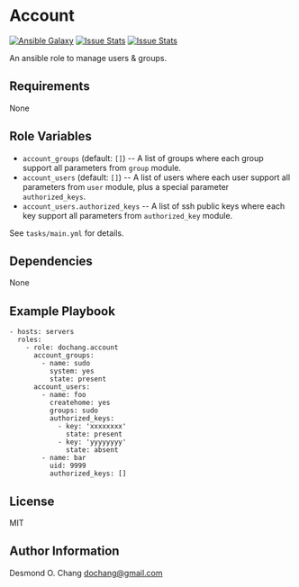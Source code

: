 Account
=======

[![Ansible Galaxy](https://img.shields.io/badge/galaxy-dochang.account-blue.svg)](https://galaxy.ansible.com/list#/roles/2104)
[![Issue Stats](http://issuestats.com/github/dochang/ansible-role-account/badge/pr)](http://www.issuestats.com/github/dochang/ansible-role-account)
[![Issue Stats](http://issuestats.com/github/dochang/ansible-role-account/badge/issue)](http://www.issuestats.com/github/dochang/ansible-role-account)

An ansible role to manage users & groups.

Requirements
------------

None

Role Variables
--------------

  - `account_groups` (default: `[]`) -- A list of groups where each group
    support all parameters from `group` module.
  - `account_users` (default: `[]`) -- A list of users where each user support
    all parameters from `user` module, plus a special parameter
    `authorized_keys`.
  - `account_users.authorized_keys` -- A list of ssh public keys where each key
    support all parameters from `authorized_key` module.

See `tasks/main.yml` for details.

Dependencies
------------

None

Example Playbook
----------------

    - hosts: servers
      roles:
        - role: dochang.account
          account_groups:
            - name: sudo
              system: yes
              state: present
          account_users:
            - name: foo
              createhome: yes
              groups: sudo
              authorized_keys:
                - key: 'xxxxxxxx'
                  state: present
                - key: 'yyyyyyyy'
                  state: absent
            - name: bar
              uid: 9999
              authorized_keys: []

License
-------

MIT

Author Information
------------------

Desmond O. Chang <dochang@gmail.com>
